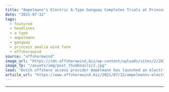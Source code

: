 ```yaml
---
title: "Ampelmann’s Electric A-Type Gangway Completes Trials at Princess Amalia OWF"
date: "2021-07-12"
tags: 
  - featured
  - headlines
  - a type
  - ampelmann
  - gangway
  - princess amalia wind farm
  - offshorewind
source: "offshorewind"
image_url: "https://cdn.offshorewind.biz/wp-content/uploads/sites/2/2021/07/12162502/Ampelmann-electtic-A-type-gangway.jpg"
image_fp: "/assets/img/post_thumbnails/2.jpg"
lead: "Dutch offshore access provider Ampelmann has launched an electric version of its A-type gangway"
article_url: "https://www.offshorewind.biz/2021/07/12/ampelmanns-electric-a-type-gangway-completes-trials-at-princess-amalia-owf/"
---
```


---
